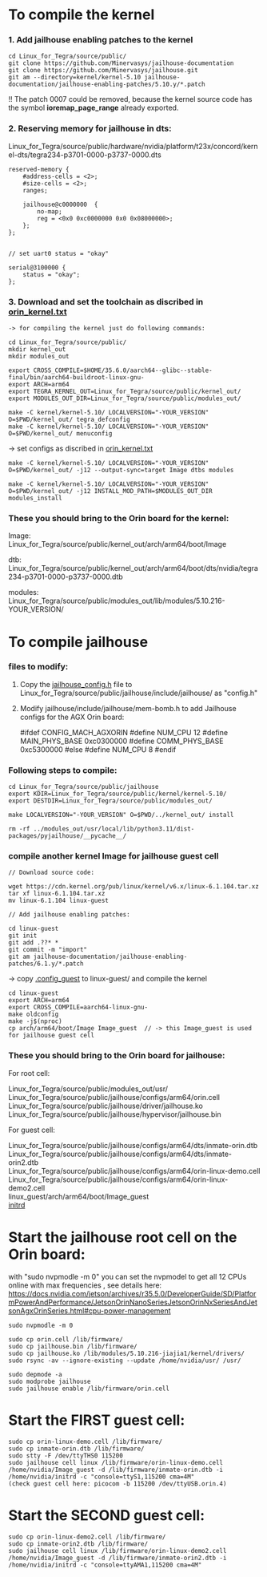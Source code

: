 # To compile the kernel

### 1. Add jailhouse enabling patches to the kernel

    cd Linux_for_Tegra/source/public/
    git clone https://github.com/Minervasys/jailhouse-documentation
    git clone https://github.com/Minervasys/jailhouse.git
    git am --directory=kernel/kernel-5.10 jailhouse-documentation/jailhouse-enabling-patches/5.10.y/*.patch

!!  The patch 0007 could be removed, because the kernel source code has the symbol **ioremap_page_range** already exported.

### 2. Reserving memory for jailhouse in dts:
Linux_for_Tegra/source/public/hardware/nvidia/platform/t23x/concord/kernel-dts/tegra234-p3701-0000-p3737-0000.dts

    reserved-memory {
		#address-cells = <2>;
		#size-cells = <2>;
		ranges;

		jailhouse@c0000000  {
			no-map;
			reg = <0x0 0xc0000000 0x0 0x08000000>;
		};
	};


    // set uart0 status = "okay"

    serial@3100000 {
		status = "okay";
	};

### 3. Download and set the toolchain as discribed in [orin_kernel.txt](orin_kernel.txt)

    -> for compiling the kernel just do following commands:

    cd Linux_for_Tegra/source/public/
    mkdir kernel_out
    mkdir modules_out

    export CROSS_COMPILE=$HOME/35.6.0/aarch64--glibc--stable-final/bin/aarch64-buildroot-linux-gnu-
    export ARCH=arm64
    export TEGRA_KERNEL_OUT=Linux_for_Tegra/source/public/kernel_out/
    export MODULES_OUT_DIR=Linux_for_Tegra/source/public/modules_out/

    make -C kernel/kernel-5.10/ LOCALVERSION="-YOUR_VERSION" O=$PWD/kernel_out/ tegra_defconfig
    make -C kernel/kernel-5.10/ LOCALVERSION="-YOUR_VERSION" O=$PWD/kernel_out/ menuconfig


-> set configs as discribed in [orin_kernel.txt](orin_kernel.txt)
    
    
    make -C kernel/kernel-5.10/ LOCALVERSION="-YOUR_VERSION" O=$PWD/kernel_out/ -j12 --output-sync=target Image dtbs modules

    make -C kernel/kernel-5.10/ LOCALVERSION="-YOUR_VERSION" O=$PWD/kernel_out/ -j12 INSTALL_MOD_PATH=$MODULES_OUT_DIR modules_install


### These you should bring to the Orin board for the kernel:
Image:      
Linux_for_Tegra/source/public/kernel_out/arch/arm64/boot/Image

dtb:\
Linux_for_Tegra/source/public/kernel_out/arch/arm64/boot/dts/nvidia/tegra234-p3701-0000-p3737-0000.dtb

modules:\
Linux_for_Tegra/source/public/modules_out/lib/modules/5.10.216-YOUR_VERSION/



# To compile jailhouse

### files to modify:
1. Copy the [jailhouse_config.h](jailhouse_config.h) file to Linux_for_Tegra/source/public/jailhouse/include/jailhouse/ as "config.h" 

2. Modify jailhouse/include/jailhouse/mem-bomb.h to add Jailhouse configs for the AGX Orin board:

    #ifdef CONFIG_MACH_AGXORIN
    #define NUM_CPU			12
    #define MAIN_PHYS_BASE		0xc0300000
    #define COMM_PHYS_BASE		0xc5300000
    #else
    #define NUM_CPU			8
    #endif

### Following steps to compile:

    cd Linux_for_Tegra/source/public/jailhouse
    export KDIR=Linux_for_Tegra/source/public/kernel/kernel-5.10/
    export DESTDIR=Linux_for_Tegra/source/public/modules_out/

    make LOCALVERSION="-YOUR_VERSION" O=$PWD/../kernel_out/ install

    rm -rf ../modules_out/usr/local/lib/python3.11/dist-packages/pyjailhouse/__pycache__/

### compile another kernel Image for jailhouse guest cell

    // Download source code:
    
    wget https://cdn.kernel.org/pub/linux/kernel/v6.x/linux-6.1.104.tar.xz
    tar xf linux-6.1.104.tar.xz
    mv linux-6.1.104 linux-guest

    // Add jailhouse enabling patches:

    cd linux-guest
    git init
    git add .??* *
    git commit -m "import"
    git am jailhouse-documentation/jailhouse-enabling-patches/6.1.y/*.patch

-> copy [.config_guest](.config_guest) to linux-guest/ and compile the kernel

    cd linux-guest
    export ARCH=arm64
    export CROSS_COMPILE=aarch64-linux-gnu-
    make oldconfig
    make -j$(nproc)
    cp arch/arm64/boot/Image Image_guest  // -> this Image_guest is used for jailhouse guest cell 

    




### These you should bring to the Orin board for jailhouse:

For root cell:

Linux_for_Tegra/source/public/modules_out/usr/\
Linux_for_Tegra/source/public/jailhouse/configs/arm64/orin.cell\
Linux_for_Tegra/source/public/jailhouse/driver/jailhouse.ko\
Linux_for_Tegra/source/public/jailhouse/hypervisor/jailhouse.bin

For guest cell:

Linux_for_Tegra/source/public/jailhouse/configs/arm64/dts/inmate-orin.dtb\
Linux_for_Tegra/source/public/jailhouse/configs/arm64/dts/inmate-orin2.dtb\
Linux_for_Tegra/source/public/jailhouse/configs/arm64/orin-linux-demo.cell\
Linux_for_Tegra/source/public/jailhouse/configs/arm64/orin-linux-demo2.cell\
linux_guest/arch/arm64/boot/Image_guest\
[initrd](initrd) 



# Start the jailhouse root cell on the Orin board:
with "sudo nvpmodle -m 0" you can set the nvpmodel to get all 12 CPUs online with max frequencies , see details here:
https://docs.nvidia.com/jetson/archives/r35.5.0/DeveloperGuide/SD/PlatformPowerAndPerformance/JetsonOrinNanoSeriesJetsonOrinNxSeriesAndJetsonAgxOrinSeries.html#cpu-power-management 

    sudo nvpmodle -m 0

    sudo cp orin.cell /lib/firmware/
    sudo cp jailhouse.bin /lib/firmware/
    sudo cp jailhouse.ko /lib/modules/5.10.216-jiajia1/kernel/drivers/
    sudo rsync -av --ignore-existing --update /home/nvidia/usr/ /usr/

    sudo depmode -a
    sudo modprobe jailhouse
    sudo jailhouse enable /lib/firmware/orin.cell

# Start the FIRST guest cell:

    sudo cp orin-linux-demo.cell /lib/firmware/
    sudo cp inmate-orin.dtb /lib/firmware/
    sudo stty -F /dev/ttyTHS0 115200
    sudo jailhouse cell linux /lib/firmware/orin-linux-demo.cell /home/nvidia/Image_guest -d /lib/firmware/inmate-orin.dtb -i /home/nvidia/initrd -c "console=ttyS1,115200 cma=4M"
    (check guest cell here: picocom -b 115200 /dev/ttyUSB.orin.4) 

# Start the SECOND guest cell:

    sudo cp orin-linux-demo2.cell /lib/firmware/
    sudo cp inmate-orin2.dtb /lib/firmware/
    sudo jailhouse cell linux /lib/firmware/orin-linux-demo2.cell /home/nvidia/Image_guest -d /lib/firmware/inmate-orin2.dtb -i /home/nvidia/initrd -c "console=ttyAMA1,115200 cma=4M"

